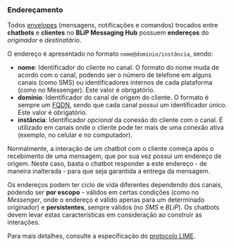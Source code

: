### Endereçamento

Todos [envelopes](http://limeprotocol.org/#envelope) (mensagens, notificações e comandos) trocados entre **chatbots** e **clientes** no **BLiP Messaging Hub** possuem **endereços** do *originador* e *destinatário*.

O endereço é apresentado no formato `nome@domínio/instância`, sendo:
- **nome**: Identificador do cliente no canal. O formato do nome muda de acordo com o canal, podendo ser o número de telefone em alguns canais (como SMS) ou identificadores internos de cada plataforma (como no Messenger). Este valor é obrigatório.
- **domínio**: Identificador do canal de origem do cliente. O formato é sempre um [FQDN](https://pt.wikipedia.org/wiki/FQDN), sendo que cada canal possuí um identificador único. Este valor é obrigatório.
- **instância**: Identificador *opcional* da conexão do cliente com o canal. É utilizado em canais onde o cliente pode ter mais de uma conexão ativa (exemplo, no celular e no computador).

Normalmente, a interação de um chatbot com o cliente começa após o recebimento de uma mensagem, que por sua vez possui um endereço de origem. Neste caso, basta o chatbot responder a este endereço - de maneira inalterada - para que seja garantida a entrega da mensagem.

Os endereços podem ter ciclo de vida diferentes dependendo dos canais, podendo ser **por escopo** - válidos em certas condições (como no *Messenger*, onde o endereço é válido apenas para um determinado originador) e **persistentes**, sempre válidos (no *SMS* e *BLiP*). Os chatbots devem levar estas características em consideração ao construir as interações.

Para mais detalhes, consulte a especificação do [protocolo LIME](http://limeprotocol.org/#concepts).
